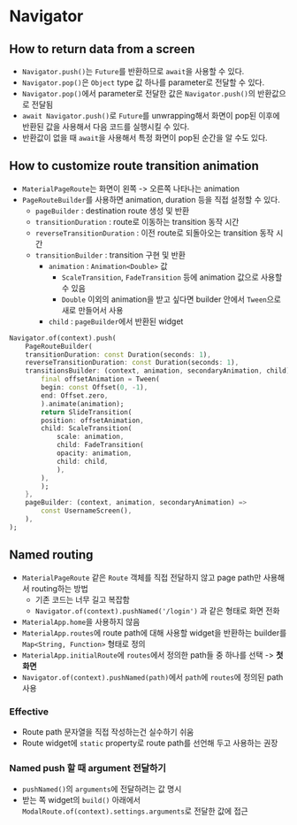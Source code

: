 # Navigator

## How to return data from a screen

- `Navigator.push()`는 `Future`를 반환하므로 `await`을 사용할 수 있다.
- `Navigator.pop()`은 `Object` type 값 하나를 parameter로 전달할 수 있다.
- `Navigator.pop()`에서 parameter로 전달한 값은 `Navigator.push()`의 반환값으로 전달됨
- `await Navigator.push()`로 `Future`를 unwrapping해서 화면이 pop된 이후에 반환된 값을 사용해서 다음 코드를 실행시킬 수 있다.
- 반환값이 없을 때 `await`을 사용해서 특정 화면이 pop된 순간을 알 수도 있다.

## How to customize route transition animation

- `MaterialPageRoute`는 화면이 왼쪽 -> 오른쪽 나타나는 animation
- `PageRouteBuilder`를 사용하면 animation, duration 등을 직접 설정할 수 있다.
  - `pageBuilder` : destination route 생성 및 반환
  - `transitionDuration` : route로 이동하는 transition 동작 시간
  - `reverseTransitionDuration` : 이전 route로 되돌아오는 transition 동작 시간
  - `transitionBuilder` : transition 구현 및 반환
    - `animation` : `Animation<Double>` 값
      - `ScaleTransition`, `FadeTransition` 등에 animation 값으로 사용할 수 있음
      - `Double` 이외의 animation을 받고 싶다면 builder 안에서 `Tween`으로 새로 만들어서 사용
    - `child` : `pageBuilder`에서 반환된 widget

```dart
Navigator.of(context).push(
    PageRouteBuilder(
    transitionDuration: const Duration(seconds: 1),
    reverseTransitionDuration: const Duration(seconds: 1),
    transitionsBuilder: (context, animation, secondaryAnimation, child) {
        final offsetAnimation = Tween(
        begin: const Offset(0, -1),
        end: Offset.zero,
        ).animate(animation);
        return SlideTransition(
        position: offsetAnimation,
        child: ScaleTransition(
            scale: animation,
            child: FadeTransition(
            opacity: animation,
            child: child,
            ),
        ),
        );
    },
    pageBuilder: (context, animation, secondaryAnimation) =>
        const UsernameScreen(),
    ),
);
```

## Named routing

- `MaterialPageRoute` 같은 `Route` 객체를 직접 전달하지 않고 page path만 사용해서 routing하는 방법
  - 기존 코드는 너무 길고 복잡함
  - `Navigator.of(context).pushNamed('/login')` 과 같은 형태로 화면 전화
- `MaterialApp.home`을 사용하지 않음
- `MaterialApp.routes`에 route path에 대해 사용할 widget을 반환하는 builder를 `Map<String, Function>` 형태로 정의
- `MaterialApp.initialRoute`에 `routes`에서 정의한 path들 중 하나를 선택 -> **첫 화면**
- `Navigator.of(context).pushNamed(path)`에서 `path`에 `routes`에 정의된 path 사용

### Effective

- Route path 문자열을 직접 작성하는건 실수하기 쉬움
- Route widget에 `static` property로 route path를 선언해 두고 사용하는 권장

### Named push 할 때 argument 전달하기

- `pushNamed()`의 `arguments`에 전달하려는 값 명시
- 받는 쪽 widget의 `build()` 아래에서 `ModalRoute.of(context).settings.arguments`로 전달한 값에 접근
